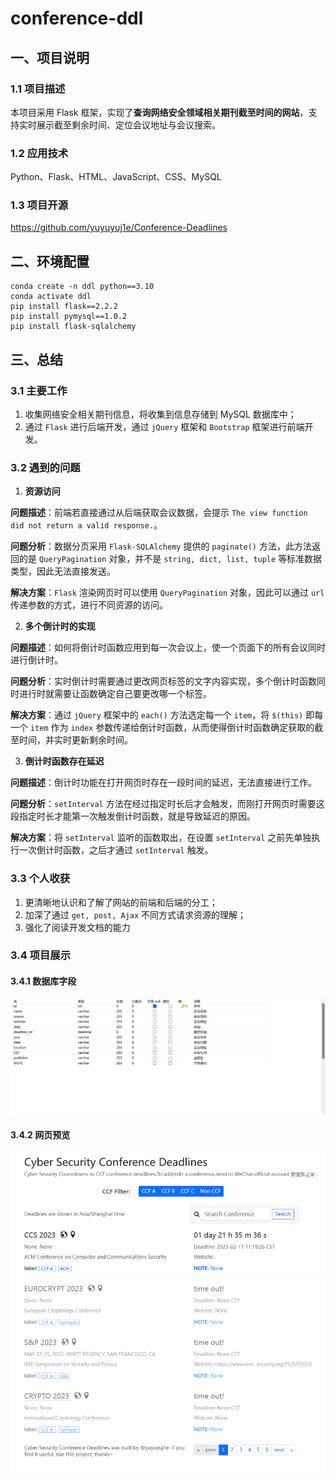 # conference-ddl
## 一、项目说明
### 1.1 项目描述
本项目采用 Flask 框架，实现了**查询网络安全领域相关期刊截至时间的网站**，支持实时展示截至剩余时间、定位会议地址与会议搜索。

### 1.2 应用技术
Python、Flask、HTML、JavaScript、CSS、MySQL

### 1.3 项目开源
https://github.com/yuyuyuj1e/Conference-Deadlines

## 二、环境配置
```
conda create -n ddl python==3.10
conda activate ddl
pip install flask==2.2.2
pip install pymysql==1.0.2
pip install flask-sqlalchemy
```

## 三、总结

### 3.1 主要工作
1. 收集网络安全相关期刊信息，将收集到信息存储到 MySQL 数据库中；
2. 通过 `Flask` 进行后端开发，通过 `jQuery` 框架和 `Bootstrap` 框架进行前端开发。

### 3.2 遇到的问题
1. **资源访问**

**问题描述**：前端若直接通过从后端获取会议数据，会提示 `The view function did not return a valid response.`。

**问题分析**：数据分页采用 `Flask-SQLAlchemy` 提供的 `paginate()` 方法，此方法返回的是 `QueryPagination` 对象，并不是 `string, dict, list, tuple` 等标准数据类型，因此无法直接发送。

**解决方案**：`Flask` 渲染网页时可以使用 `QueryPagination` 对象，因此可以通过 `url` 传递参数的方式，进行不同资源的访问。

2. **多个倒计时的实现**

**问题描述**：如何将倒计时函数应用到每一次会议上，使一个页面下的所有会议同时进行倒计时。

**问题分析**：实时倒计时需要通过更改网页标签的文字内容实现，多个倒计时函数同时进行时就需要让函数确定自己要更改哪一个标签。

**解决方案**：通过 `jQuery` 框架中的 `each()` 方法选定每一个 `item`，将 `$(this)` 即每一个 `item` 作为 `index` 参数传递给倒计时函数，从而使得倒计时函数确定获取的截至时间，并实时更新剩余时间。

3. **倒计时函数存在延迟**

**问题描述**：倒计时功能在打开网页时存在一段时间的延迟，无法直接进行工作。

**问题分析**：`setInterval` 方法在经过指定时长后才会触发，而刚打开网页时需要这段指定时长才能第一次触发倒计时函数，就是导致延迟的原因。

**解决方案**：将 `setInterval` 监听的函数取出，在设置 `setInterval` 之前先单独执行一次倒计时函数，之后才通过 `setInterval` 触发。

### 3.3 个人收获
1. 更清晰地认识和了解了网站的前端和后端的分工；
2. 加深了通过 `get, post, Ajax` 不同方式请求资源的理解；
3. 强化了阅读开发文档的能力

### 3.4 项目展示

#### 3.4.1 数据库字段
![database](orthers/database.png)

#### 3.4.2 网页预览
![preview](orthers/preview.png)